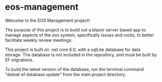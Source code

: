 # eos-management

Welcome to the EOS Management project!

The purpose of this project is to build out a blazor server based app to manage aspects of the eos system, specifically issues and rocks, to better facilitate weekly review meetings.

This project is built on .net core 6.0, with a sqlLite database for data storage.  The database is not included in the repository, and must be built by EF migrations.  

To build the latest version of the database, run the terminal command "dotnet ef database update" from the main project directory.
